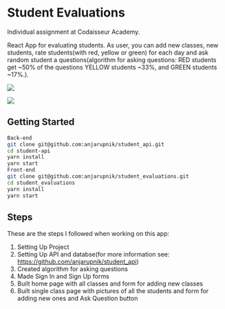 # Student Evaluations

Individual assignment at Codaisseur Academy.

React App for evaluating students. As user, you can add new classes,
new students, rate students(with red, yellow or green) for each day and ask
random student a questions(algorithm for asking questions: RED students get ~50% of the questions
YELLOW students ~33%, and GREEN students ~17%.).

[![](http://res.cloudinary.com/mdfchucknorris/image/upload/v1511964011/Screenshot_from_2017-11-29_14-51-00_cvwlv0.png)](http://res.cloudinary.com/mdfchucknorris/image/upload/v1511964011/Screenshot_from_2017-11-29_14-51-00_cvwlv0.png)

[![](http://res.cloudinary.com/mdfchucknorris/image/upload/v1511964006/Screenshot_from_2017-11-29_14-52-46_rcmbty.png)](http://res.cloudinary.com/mdfchucknorris/image/upload/v1511964006/Screenshot_from_2017-11-29_14-52-46_rcmbty.png)

## Getting Started

```bash
Back-end
git clone git@github.com:anjarupnik/student_api.git
cd student-api
yarn install
yarn start
Front-end
git clone git@github.com:anjarupnik/student_evaluations.git
cd student_evaluations
yarn install
yarn start
```

## Steps

These are the steps I followed when working on this app:

1. Setting Up Project
2. Setting Up API and databse(for more information see: https://github.com/anjarupnik/student_api)
3. Created algorithm for asking questions
4. Made Sign In and Sign Up forms
5. Built home page with all classes and form for adding new classes
6. Built single class page with pictures of all the students and form for adding
   new ones and Ask Question button
